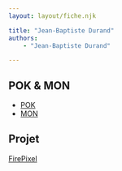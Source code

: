 ```yaml
---
layout: layout/fiche.njk

title: "Jean-Baptiste Durand"
authors:
    - "Jean-Baptiste Durand"

---
```


## POK & MON

* [POK](./pok)
* [MON](./mon)

## Projet

[FirePixel](../../../projets/2022-2023/FirePixel/)
